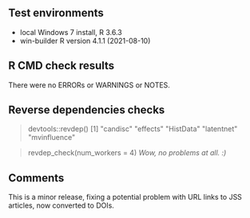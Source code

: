 ## Test environments
* local Windows 7 install, R 3.6.3
* win-builder R version 4.1.1 (2021-08-10)

## R CMD check results
There were no ERRORs or WARNINGS or NOTES.

## Reverse dependencies checks

> devtools::revdep()
[1] "candisc"     "effects"     "HistData"    "latentnet"   "mvinfluence"

> revdep_check(num_workers = 4)
*Wow, no problems at all. :)*

## Comments
This is a minor release, fixing a potential problem with URL links to JSS articles, now converted to DOIs.




